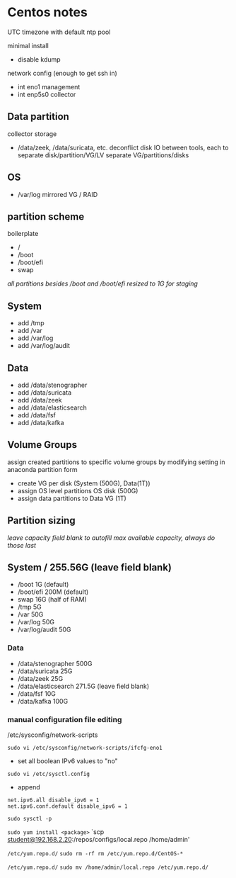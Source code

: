 # Centos notes

UTC timezone with default ntp pool

minimal install

- disable kdump

network config (enough to get ssh in)
- int eno1 management
- int enp5s0 collector


## Data partition
collector storage
- /data/zeek, /data/suricata, etc.
deconflict disk IO between tools, each to separate disk/partition/VG/LV
separate VG/partitions/disks

## OS
- /var/log
mirrored VG / RAID


## partition scheme
boilerplate
- /
- /boot
- /boot/efi
- swap


*all partitions besides /boot and /boot/efi resized to 1G for staging*
## System
- add /tmp
- add /var
- add /var/log
- add /var/log/audit
## Data
- add /data/stenographer
- add /data/suricata
- add /data/zeek
- add /data/elasticsearch
- add /data/fsf
- add /data/kafka


## Volume Groups
assign created partitions to specific volume groups by modifying setting in anaconda partition form

- create VG per disk (System (500G), Data(1T))
- assign OS level partitions OS disk (500G)
- assign data partitions to Data VG (1T)


## Partition sizing
*leave capacity field blank to autofill max available capacity, always do those last*
## System / 255.56G (leave field blank)
- /boot 1G (default)
- /boot/efi 200M (default)
- swap 16G (half of RAM)
- /tmp 5G
- /var 50G
- /var/log 50G
- /var/log/audit 50G
### Data
- /data/stenographer 500G
- /data/suricata 25G
- /data/zeek 25G
- /data/elasticsearch 271.5G (leave field blank)
- /data/fsf 10G
- /data/kafka 100G


### manual configuration file editing

/etc/sysconfig/network-scripts

`sudo vi /etc/sysconfig/network-scripts/ifcfg-eno1`
- set all boolean IPv6 values to "no"

`sudo vi /etc/sysctl.config`
- append
```
net.ipv6.all disable_ipv6 = 1
net.ipv6.conf.default disable_ipv6 = 1
```

`sudo sysctl -p`

`sudo yum install <package>`
`scp student@192.168.2.20:/repos/configs/local.repo /home/admin'

`/etc/yum.repo.d/`
`sudo rm -rf rm /etc/yum.repo.d/CentOS-*`

`/etc/yum.repo.d/`
`sudo mv /home/admin/local.repo /etc/yum.repo.d/`
